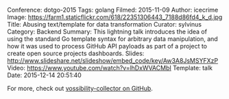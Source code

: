 Conference: dotgo-2015
Tags: golang
Filmed: 2015-11-09
Author: icecrime
Image: https://farm1.staticflickr.com/618/22351306443_7188d86fd4_k_d.jpg
Title: Abusing text/template for data transformation
Curator: sylvinus
Category: Backend
Summary: This lightning talk introduces the idea of using the standard Go template syntax for arbitrary data manipulation, and how it was used to process GitHub API payloads as part of a project to create open source projects dashboards.
Slides: http://www.slideshare.net/slideshow/embed_code/key/Aw3A8JsMSYFXzP
Video: https://www.youtube.com/watch?v=lhDxWVACMbI
Template: talk
Date: 2015-12-14 20:51:40


For more, check out [vossibility-collector on GitHub](http://github.com/icecrime/vossibility-collector).
